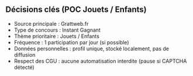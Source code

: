 ## Décisions clés (POC Jouets / Enfants)

- Source principale : Grattweb.fr
- Type de concours : Instant Gagnant
- Thème prioritaire : Jouets / Enfants
- Fréquence : 1 participation par jour (si possible)
- Données personnelles : profil unique, stocké localement, pas de diffusion
- Respect des CGU : aucune automatisation interdite (pause si CAPTCHA détecté)

